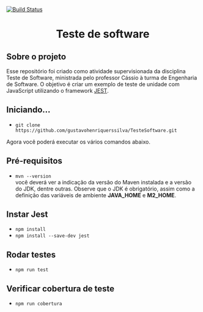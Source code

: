 [![Build Status](https://travis-ci.com/gustavohenriquerssilva/TesteSoftware.svg?branch=main)](https://travis-ci.com/github/gustavohenriquerssilva/TesteSoftware)


<h1 align="center">
  Teste de software
</h1>

## Sobre o projeto

Esse repositório foi criado como atividade supervisionada da disciplina Teste de Software, ministrada pelo professor Cássio à turma de Engenharia de Software. O objetivo é criar um exemplo de teste de unidade com JavaScript utilizando o framework [JEST](https://jestjs.io/). 

## Iniciando...
- `git clone https://github.com/gustavohenriquerssilva/TesteSoftware.git`

Agora você poderá executar os vários comandos abaixo.

## Pré-requisitos
- `mvn --version`<br>
você deverá ver a indicação da versão do Maven instalada e
a versão do JDK, dentre outras. Observe que o JDK é obrigatório, assim como
a definição das variáveis de ambiente **JAVA_HOME** e **M2_HOME**.

## Instar Jest
- `npm install`<br>
- `npm install --save-dev jest`<br>

## Rodar testes
- `npm run test`<br>

## Verificar cobertura de teste
- `npm run cobertura`<br>
